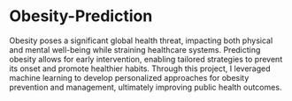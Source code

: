 # Obesity-Prediction
Obesity poses a significant global health threat, impacting both physical and mental well-being while straining healthcare systems. Predicting obesity allows for early intervention, enabling tailored strategies to prevent its onset and promote healthier habits. Through this project, I leveraged machine learning to develop personalized approaches for obesity prevention and management, ultimately improving public health outcomes.
